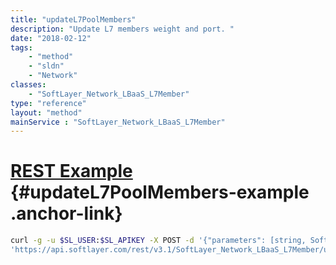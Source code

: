 ```yaml
---
title: "updateL7PoolMembers"
description: "Update L7 members weight and port. "
date: "2018-02-12"
tags:
    - "method"
    - "sldn"
    - "Network"
classes:
    - "SoftLayer_Network_LBaaS_L7Member"
type: "reference"
layout: "method"
mainService : "SoftLayer_Network_LBaaS_L7Member"
---
```


# [REST Example](#updateL7PoolMembers-example) <a href="/article/rest/"><i class="fas fa-question"></i></a> {#updateL7PoolMembers-example .anchor-link} 
```bash
curl -g -u $SL_USER:$SL_APIKEY -X POST -d '{"parameters": [string, SoftLayer_Network_LBaaS_L7Member]}' \
'https://api.softlayer.com/rest/v3.1/SoftLayer_Network_LBaaS_L7Member/updateL7PoolMembers'
```
